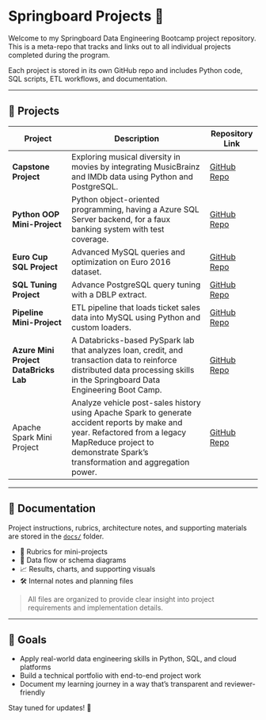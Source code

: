 # Springboard Projects 🚀

Welcome to my Springboard Data Engineering Bootcamp project repository. This is a meta-repo that tracks and links out to all individual projects completed during the program.

Each project is stored in its own GitHub repo and includes Python code, SQL scripts, ETL workflows, and documentation.

---

## 📌 Projects

| Project | Description | Repository Link |
|---------|-------------|-----------------|
| **Capstone Project** | Exploring musical diversity in movies by integrating MusicBrainz and IMDb data using Python and PostgreSQL. | [GitHub Repo](https://github.com/mtholahan/springboard-capstone) |
| **Python OOP Mini-Project** | Python object-oriented programming, having a Azure SQL Server backend, for a faux banking system with test coverage. | [GitHub Repo](https://github.com/mtholahan/faux-banking-system) |
| **Euro Cup SQL Project** | Advanced MySQL queries and optimization on Euro 2016 dataset. | [GitHub Repo](https://github.com/mtholahan/euro-cup-sql-project) |
| **SQL Tuning Project** | Advance PostgreSQL query tuning with a DBLP extract. | [GitHub Repo](https://github.com/mtholahan/sql-tuning)|
| **Pipeline Mini-Project** | ETL pipeline that loads ticket sales data into MySQL using Python and custom loaders. | [GitHub Repo](https://github.com/mtholahan/data-pipeline-mini-project) |
| **Azure Mini Project DataBricks Lab** | A Databricks-based PySpark lab that analyzes loan, credit, and transaction data to reinforce distributed data processing skills in the Springboard Data Engineering Boot Camp.| [GitHub Repo](https://github.com/mtholahan/azure-mini-project-01)|
| Apache Spark Mini Project | Analyze vehicle post-sales history using Apache Spark to generate accident reports by make and year. Refactored from a legacy MapReduce project to demonstrate Spark’s transformation and aggregation power. | [GitHub Repo](https://github.com/mtholahan/spark-mini-project) |

---

## 📂 Documentation

Project instructions, rubrics, architecture notes, and supporting materials are stored in the [`docs/`](./docs) folder.  

- 🧾 Rubrics for mini-projects
- 🧱 Data flow or schema diagrams  
- 📈 Results, charts, and supporting visuals  
- 🛠️ Internal notes and planning files

> All files are organized to provide clear insight into project requirements and implementation details.

---

## 🎯 Goals

- Apply real-world data engineering skills in Python, SQL, and cloud platforms  
- Build a technical portfolio with end-to-end project work  
- Document my learning journey in a way that’s transparent and reviewer-friendly

Stay tuned for updates! 🚀

